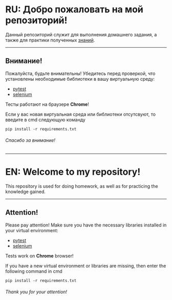 # RU: Добро пожаловать на мой репозиторий!
Данный репозиторий служит для выполнения домашнего задания, а также для практики полученных [знаний](https://stepik.org/course/575).
***
## Внимание!
Пожалуйста, будьте внимательны! Убедитесь перед проверкой, что установлены необходимые библиотеки в вашу
виртуальную среду:
+ [pytest](https://pypi.org/project/pytest/)
+ [selenium](https://pypi.org/project/selenium/)

Тесты работают на браузере **Chrome**!

Если у вас новая виртуальная среда или библиотеки отсутсвуют, то введите в cmd следующую команду
```commandline
pip install -r requirements.txt
```
###### Спасибо за внимание!
***
# EN: Welcome to my repository!
This repository is used for doing homework, as well as for practicing the knowledge gained.
***
## Attention!
Please pay attention! Make sure you have the necessary libraries installed in your
virtual environment:
+ [pytest](https://pypi.org/project/pytest/)
+ [selenium](https://pypi.org/project/selenium/)

Tests work on **Chrome** browser!

If you have a new virtual environment or libraries are missing, then enter the following command in cmd
```commandline
pip install -r requirements.txt
```
###### Thank you for your attention!
